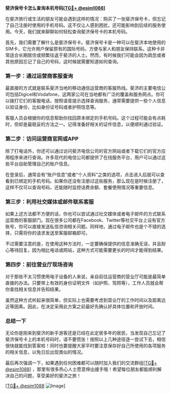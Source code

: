 **斐济保号卡怎么查询本机号码[[TG💪+ @esim1088](https://t.me/s/esim1088)]**

在斐济旅行或生活的朋友可能会遇到这样的情况：购买了一张斐济保号卡，但忘记了自己注册时使用的手机号码。这不仅让人感到困扰，还可能影响到后续的服务使用。今天，我们就来聊聊如何轻松查询斐济保号卡的本机号码。

首先，我们需要了解什么是斐济保号卡。斐济保号卡是一种可以在斐济本地使用的SIM卡，它允许用户保留原有的国际号码，方便与家人和朋友保持联系。这种卡非常适合长期居住或频繁往返于斐济的人士。然而，有时候我们可能会因为疏忽或者其他原因忘记了自己的号码，这时候就需要知道如何查询。

### **第一步：通过运营商客服查询**

最直接的方式就是联系斐济当地的移动通信运营商的客服热线。斐济的主要电信公司包括Digicel和Vodafone，这两家公司在当地都有广泛的覆盖和服务网点。你可以拨打它们的客服电话，按照语音提示选择查询服务，通常需要提供一些个人信息以验证身份，比如身份证号码或者护照信息等。

客服人员会根据你的信息帮助你找回原本绑定的手机号码。这个过程可能会有点耗时，但却是最稳妥的方法之一。记得准备好相关的证件信息，以便顺利通过验证。

### **第二步：访问运营商官网或APP**

除了打电话外，你还可以通过访问斐济电信公司的官方网站或者下载它们的官方应用程序来进行查询。许多现代的电信公司都提供了在线服务平台，用户可以通过这些平台自助管理自己的账户信息。

在登录后，通常会有“账户信息”或者“个人资料”之类的选项，点击进入后就可以查看到已绑定的手机号码。如果你还没有注册过这些服务，那么现在是时候注册了，这样不仅可以查询号码，还能随时监控话费余额、套餐使用情况等重要信息。

### **第三步：利用社交媒体或邮件联系客服**

如果上述方法都不方便的话，你也可以尝试通过社交媒体或者电子邮件的方式联系运营商的客服部门。现在很多公司都在Facebook、Twitter等社交平台上设有官方账号，你可以直接发送私信咨询相关问题。同样地，通过电子邮件也是个不错的选择，只需将你的请求发送至客服邮箱即可。

不过需要注意的是，在使用这种方法时，一定要确保提供的信息准确无误，并且耐心等待回复。因为相比电话或网站，这种方式可能需要更长的时间才能得到结果。

### **第四步：前往营业厅现场咨询**

对于那些不太习惯使用电子设备的人来说，亲自前往运营商的营业厅可能是最简单直接的办法。只要带上有效的身份证明文件（如护照、驾照等），工作人员就会帮你查找相关信息并告知结果。

虽然这种方式听起来很简单，但实际上也需要考虑到营业厅的工作时间以及距离远近等因素。因此，在决定采用此方案之前最好先确认好具体位置和开放时间。

### **总结一下**

无论你是刚来到斐济的新手游客还是已经在此定居多年的居民，当发现自己忘记了斐济保号卡上的本机号码时，请不要慌张！按照以上几种途径逐一尝试下去，相信很快就能找到答案啦！同时也要提醒大家平时要注意保存好自己所使用的各项服务的相关信息，以免日后出现类似的情况。

最后再次强调一下，如果遇到任何困难都可以随时加入我们的交流群组[[TG💪+ @esim1088](https://t.me/s/esim1088)] ，那里有很多热心人士愿意伸出援手哦！希望每位朋友都能顺利解决自己的问题，享受美好的斐济之旅！

[[TG💪+ @esim1088](https://t.me/s/esim1088) ![Image](https://i.postimg.cc/4NQfJmqS/Snipaste-2025-05-13-00-14-12.png)]
